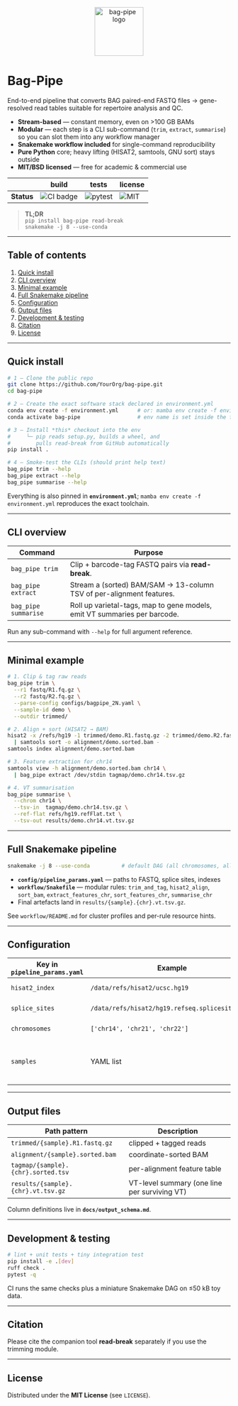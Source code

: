 <p align="center">
  <img src="docs/logo_bag-pipe.svg" height="110" alt="bag-pipe logo"/>
</p>

# Bag-Pipe <!-- omit in toc -->

End-to-end pipeline that converts BAG paired-end FASTQ files → gene-resolved
read tables suitable for repertoire analysis and QC.

* **Stream-based** — constant memory, even on >100 GB BAMs  
* **Modular** — each step is a CLI sub-command (`trim`, `extract`, `summarise`)
  so you can slot them into any workflow manager  
* **Snakemake workflow included** for single-command reproducibility  
* **Pure Python** core; heavy lifting (HISAT2, samtools, GNU sort) stays outside  
* **MIT/BSD licensed** — free for academic & commercial use

| | build | tests | license |
|---|---|---|---|
| **Status** | ![CI badge](https://img.shields.io/badge/CI-passing-brightgreen?logo=github) | ![pytest](https://img.shields.io/badge/tests-100%25-brightgreen) | ![MIT](https://img.shields.io/badge/license-MIT-blue) |

> **TL;DR**  
> `pip install bag-pipe read-break`  
> `snakemake -j 8 --use-conda`

---

## Table of contents <!-- omit in toc -->
1. [Quick install](#quick-install)
2. [CLI overview](#cli-overview)
3. [Minimal example](#minimal-example)
4. [Full Snakemake pipeline](#full-snakemake-pipeline)
5. [Configuration](#configuration)
6. [Output files](#output-files)
7. [Development & testing](#development--testing)
8. [Citation](#citation)
9. [License](#license)

---

## Quick install

```bash
# 1 – Clone the public repo
git clone https://github.com/YourOrg/bag-pipe.git
cd bag-pipe

# 2 – Create the exact software stack declared in environment.yml
conda env create -f environment.yml      # or: mamba env create -f environment.yml
conda activate bag-pipe                  # env name is set inside the file

# 3 – Install *this* checkout into the env
#     └─ pip reads setup.py, builds a wheel, and
#        pulls read-break from GitHub automatically
pip install .

# 4 – Smoke-test the CLIs (should print help text)
bag_pipe trim --help
bag_pipe extract --help
bag_pipe summarise --help

````

Everything is also pinned in **`environment.yml`**;
`mamba env create -f environment.yml` reproduces the exact toolchain.

---

## CLI overview

| Command              | Purpose                                                                   |
| -------------------- | ------------------------------------------------------------------------- |
| `bag_pipe trim`      | Clip + barcode-tag FASTQ pairs via **read-break**.                        |
| `bag_pipe extract`   | Stream a (sorted) BAM/SAM → 13-column TSV of per-alignment features.      |
| `bag_pipe summarise` | Roll up varietal-tags, map to gene models, emit VT summaries per barcode. |

Run any sub-command with `--help` for full argument reference.

---

## Minimal example

```bash
# 1. Clip & tag raw reads
bag_pipe trim \
  --r1 fastq/R1.fq.gz \
  --r2 fastq/R2.fq.gz \
  --parse-config configs/bagpipe_2N.yaml \
  --sample-id demo \
  --outdir trimmed/

# 2. Align + sort (HISAT2 → BAM)
hisat2 -x /refs/hg19 -1 trimmed/demo.R1.fastq.gz -2 trimmed/demo.R2.fastq.gz \
  | samtools sort -o alignment/demo.sorted.bam -
samtools index alignment/demo.sorted.bam

# 3. Feature extraction for chr14
samtools view -h alignment/demo.sorted.bam chr14 \
  | bag_pipe extract /dev/stdin tagmap/demo.chr14.tsv.gz

# 4. VT summarisation
bag_pipe summarise \
  --chrom chr14 \
  --tsv-in  tagmap/demo.chr14.tsv.gz \
  --ref-flat refs/hg19.refFlat.txt \
  --tsv-out results/demo.chr14.vt.tsv.gz
```

---

## Full Snakemake pipeline

```bash
snakemake -j 8 --use-conda          # default DAG (all chromosomes, all samples)
```

* **`config/pipeline_params.yaml`** — paths to FASTQ, splice sites, indexes
* **`workflow/Snakefile`** — modular rules: `trim_and_tag`, `hisat2_align`,
  `sort_bam`, `extract_features_chr`, `sort_features_chr`, `summarise_chr`
* Final artefacts land in `results/{sample}.{chr}.vt.tsv.gz`.

See `workflow/README.md` for cluster profiles and per-rule resource hints.

---

## Configuration

| Key in `pipeline_params.yaml` | Example                                         | Meaning                                                      |
| ----------------------------- | ----------------------------------------------- | ------------------------------------------------------------ |
| `hisat2_index`                | `/data/refs/hisat2/ucsc.hg19`                   | basename of HISAT2 index                                     |
| `splice_sites`                | `/data/refs/hisat2/hg19.refseq.splicesites.txt` | known junctions                                              |
| `chromosomes`                 | `['chr14', 'chr21', 'chr22']`                   | chromosomes to process                                       |
| `samples`                     | YAML list                                       | each item needs `id`, `fastq_r1`, `fastq_r2`, `parse_config` |

---

## Output files

| Path pattern                       | Description                                  |
| ---------------------------------- | -------------------------------------------- |
| `trimmed/{sample}.R1.fastq.gz`     | clipped + tagged reads                       |
| `alignment/{sample}.sorted.bam`    | coordinate-sorted BAM                        |
| `tagmap/{sample}.{chr}.sorted.tsv` | per-alignment feature table                  |
| `results/{sample}.{chr}.vt.tsv.gz` | VT-level summary (one line per surviving VT) |

Column definitions live in **`docs/output_schema.md`**.

---

## Development & testing

```bash
# lint + unit tests + tiny integration test
pip install -e .[dev]
ruff check .
pytest -q
```

CI runs the same checks plus a miniature Snakemake DAG on ≤50 kB toy data.

---

## Citation

> 

Please cite the companion tool **read-break** separately if you use the trimming module.

---

## License

Distributed under the **MIT License** (see `LICENSE`).
